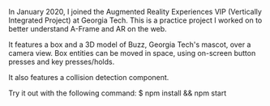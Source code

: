 In January 2020, I joined the Augmented Reality Experiences VIP (Vertically Integrated Project) at Georgia Tech. This is a practice project I worked on to better understand A-Frame and AR on the web. 

It features a box and a 3D model of Buzz, Georgia Tech's mascot, over a camera view. Box entities can be moved in space, using on-screen button presses and key presses/holds. 

It also features a collision detection component. 

Try it out with the following command: 
$ npm install && npm start
